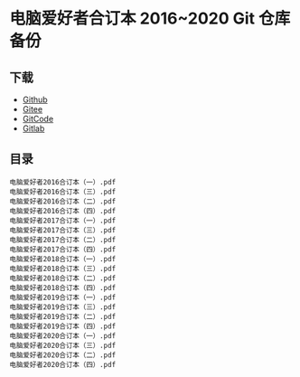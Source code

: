 # 电脑爱好者合订本 2016~2020 Git 仓库备份

## 下载

+   [Github](https://github.com/cfan-archive/cfan-2016-2020)
+   [Gitee](https://gitee.com/cfan-archive/cfan-2016-2020)
+   [GitCode](https://gitcode.net/apachecn/cfan-2016-2020)
+   [Gitlab](https://gitlab.com/it-ebooks/cfan-2016-2020)

## 目录

```
电脑爱好者2016合订本（一）.pdf
电脑爱好者2016合订本（三）.pdf
电脑爱好者2016合订本（二）.pdf
电脑爱好者2016合订本（四）.pdf
电脑爱好者2017合订本（一）.pdf
电脑爱好者2017合订本（三）.pdf
电脑爱好者2017合订本（二）.pdf
电脑爱好者2017合订本（四）.pdf
电脑爱好者2018合订本（一）.pdf
电脑爱好者2018合订本（三）.pdf
电脑爱好者2018合订本（二）.pdf
电脑爱好者2018合订本（四）.pdf
电脑爱好者2019合订本（一）.pdf
电脑爱好者2019合订本（三）.pdf
电脑爱好者2019合订本（二）.pdf
电脑爱好者2019合订本（四）.pdf
电脑爱好者2020合订本（一）.pdf
电脑爱好者2020合订本（三）.pdf
电脑爱好者2020合订本（二）.pdf
电脑爱好者2020合订本（四）.pdf
```